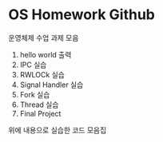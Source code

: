 # OS Homework Github

운영체제 수업 과제 모음

1. hello world 출력
2. IPC 실습
3. RWLOCk 실습
4. Signal Handler 실습
5. Fork 실습
6. Thread 실습
7. Final Project

위에 내용으로 실습한 코드 모음집
